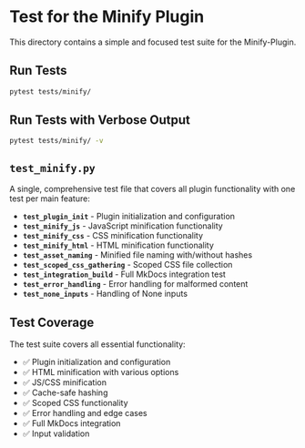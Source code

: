 # Test for the Minify Plugin

This directory contains a simple and focused test suite for the Minify-Plugin.

## Run Tests

```bash
pytest tests/minify/
```

## Run Tests with Verbose Output

```bash
pytest tests/minify/ -v
```

## `test_minify.py`

A single, comprehensive test file that covers all plugin functionality with one test per main feature:

- **`test_plugin_init`** - Plugin initialization and configuration
- **`test_minify_js`** - JavaScript minification functionality
- **`test_minify_css`** - CSS minification functionality  
- **`test_minify_html`** - HTML minification functionality
- **`test_asset_naming`** - Minified file naming with/without hashes
- **`test_scoped_css_gathering`** - Scoped CSS file collection
- **`test_integration_build`** - Full MkDocs integration test
- **`test_error_handling`** - Error handling for malformed content
- **`test_none_inputs`** - Handling of None inputs

## Test Coverage

The test suite covers all essential functionality:
- ✅ Plugin initialization and configuration
- ✅ HTML minification with various options
- ✅ JS/CSS minification
- ✅ Cache-safe hashing
- ✅ Scoped CSS functionality
- ✅ Error handling and edge cases
- ✅ Full MkDocs integration
- ✅ Input validation
